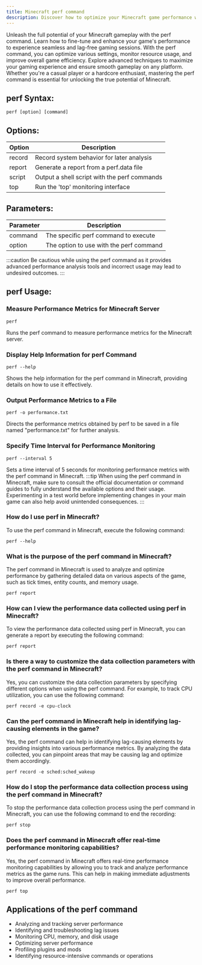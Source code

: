 ```yaml
---
title: Minecraft perf command
description: Discover how to optimize your Minecraft game performance with the perf command.
---
```


Unleash the full potential of your Minecraft gameplay with the perf command. Learn how to fine-tune and enhance your game's performance to experience seamless and lag-free gaming sessions. With the perf command, you can optimize various settings, monitor resource usage, and improve overall game efficiency. Explore advanced techniques to maximize your gaming experience and ensure smooth gameplay on any platform. Whether you're a casual player or a hardcore enthusiast, mastering the perf command is essential for unlocking the true potential of Minecraft.

## perf Syntax:
```console
perf [option] [command]
```
## Options:
| Option   | Description                              |
|----------|------------------------------------------|
| record   | Record system behavior for later analysis |
| report   | Generate a report from a perf.data file   |
| script   | Output a shell script with the perf commands |
| top      | Run the 'top' monitoring interface        |

## Parameters:
| Parameter | Description                               |
|-----------|-------------------------------------------|
| command   | The specific perf command to execute      |
| option    | The option to use with the perf command    |

:::caution
Be cautious while using the perf command as it provides advanced performance analysis tools and incorrect usage may lead to undesired outcomes.
:::
## perf Usage:
### Measure Performance Metrics for Minecraft Server
```console
perf
```
Runs the perf command to measure performance metrics for the Minecraft server.

### Display Help Information for perf Command
```console
perf --help
```
Shows the help information for the perf command in Minecraft, providing details on how to use it effectively.

### Output Performance Metrics to a File
```console
perf -o performance.txt
```
Directs the performance metrics obtained by perf to be saved in a file named "performance.txt" for further analysis.

### Specify Time Interval for Performance Monitoring
```console
perf --interval 5
```
Sets a time interval of 5 seconds for monitoring performance metrics with the perf command in Minecraft.
:::tip
When using the perf command in Minecraft, make sure to consult the official documentation or command guides to fully understand the available options and their usage. Experimenting in a test world before implementing changes in your main game can also help avoid unintended consequences.
:::

### How do I use perf in Minecraft?
To use the perf command in Minecraft, execute the following command:
```console
perf --help
```

### What is the purpose of the perf command in Minecraft?
The perf command in Minecraft is used to analyze and optimize performance by gathering detailed data on various aspects of the game, such as tick times, entity counts, and memory usage.
```console
perf report
```

### How can I view the performance data collected using perf in Minecraft?
To view the performance data collected using perf in Minecraft, you can generate a report by executing the following command:
```console
perf report
```

### Is there a way to customize the data collection parameters with the perf command in Minecraft?
Yes, you can customize the data collection parameters by specifying different options when using the perf command. For example, to track CPU utilization, you can use the following command:
```console
perf record -e cpu-clock
```

### Can the perf command in Minecraft help in identifying lag-causing elements in the game?
Yes, the perf command can help in identifying lag-causing elements by providing insights into various performance metrics. By analyzing the data collected, you can pinpoint areas that may be causing lag and optimize them accordingly.
```console
perf record -e sched:sched_wakeup
```

### How do I stop the performance data collection process using the perf command in Minecraft?
To stop the performance data collection process using the perf command in Minecraft, you can use the following command to end the recording:
```console
perf stop
```

### Does the perf command in Minecraft offer real-time performance monitoring capabilities?
Yes, the perf command in Minecraft offers real-time performance monitoring capabilities by allowing you to track and analyze performance metrics as the game runs. This can help in making immediate adjustments to improve overall performance.
```console
perf top
```
## Applications of the perf command

- Analyzing and tracking server performance
- Identifying and troubleshooting lag issues
- Monitoring CPU, memory, and disk usage
- Optimizing server performance
- Profiling plugins and mods
- Identifying resource-intensive commands or operations